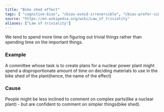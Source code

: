 ```yaml
---
title: "Bike shed effect"
tags: [ "cognitive-bias", "cbias-avoid-irreversible", "cbias-prefer-simple" ]
source: "https://en.wikipedia.org/wiki/Law_of_triviality"
aliases: ["Law of triviality"]
---
```


We tend to spend more time on figuring out trivial things rather than spending time on the important things.

### Example

A committee whose task is to create plans for a nuclear power plant might spend a disproportionate amount of time on deciding materials to use in the bike shed of the plant(hence, the name of the effect)

### Cause

People might be less inclined to comment on complex parts(like a nuclear plant) - but are confident to comment on simpler things(bike shed).
